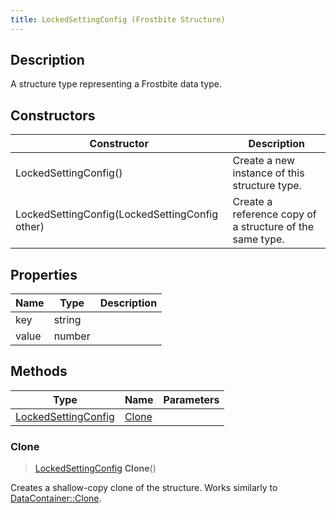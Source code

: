 ```yaml
---
title: LockedSettingConfig (Frostbite Structure)
---
```

## Description

A structure type representing a Frostbite data type.

## Constructors

| Constructor                                    | Description                                              |
| ---------------------------------------------- | -------------------------------------------------------- |
| LockedSettingConfig()                          | Create a new instance of this structure type.            |
| LockedSettingConfig(LockedSettingConfig other) | Create a reference copy of a structure of the same type. |

## Properties

| Name  | Type   | Description |
| ----- | ------ | ----------- |
| key   | string |             |
| value | number |             |

## Methods

| Type                                       | Name            | Parameters |
| ------------------------------------------ | --------------- | ---------- |
| [LockedSettingConfig](LockedSettingConfig) | [Clone](#clone) |            |

### Clone

> [LockedSettingConfig](LockedSettingConfig) **Clone**()

Creates a shallow-copy clone of the structure. Works similarly to [DataContainer::Clone](/vext/ref/cls/shr/datacontainer#clone).
